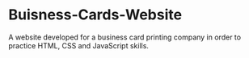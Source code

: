 # Buisness-Cards-Website
A website developed for a business card printing company in order to practice HTML, CSS and JavaScript skills. 
